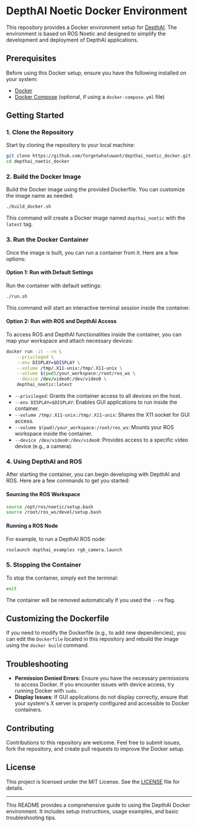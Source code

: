 
# DepthAI Noetic Docker Environment

This repository provides a Docker environment setup for [DepthAI](https://github.com/luxonis/depthai). The environment is based on ROS Noetic and designed to simplify the development and deployment of DepthAI applications.

## Prerequisites

Before using this Docker setup, ensure you have the following installed on your system:

- [Docker](https://docs.docker.com/get-docker/)
- [Docker Compose](https://docs.docker.com/compose/install/) (optional, if using a `docker-compose.yml` file)

## Getting Started

### 1. Clone the Repository

Start by cloning the repository to your local machine:

```bash
git clone https://github.com/forgetwhatuwant/depthai_noetic_docker.git
cd depthai_noetic_docker
```

### 2. Build the Docker Image

Build the Docker image using the provided Dockerfile. You can customize the image name as needed:

```bash
./build_docker.sh
```

This command will create a Docker image named `depthai_noetic` with the `latest` tag.

### 3. Run the Docker Container

Once the image is built, you can run a container from it. Here are a few options:

#### Option 1: Run with Default Settings

Run the container with default settings:

```bash
./run.sh
```

This command will start an interactive terminal session inside the container.

#### Option 2: Run with ROS and DepthAI Access

To access ROS and DepthAI functionalities inside the container, you can map your workspace and attach necessary devices:

```bash
docker run -it --rm \
    --privileged \
    --env DISPLAY=$DISPLAY \
    --volume /tmp/.X11-unix:/tmp/.X11-unix \
    --volume $(pwd)/your_workspace:/root/ros_ws \
    --device /dev/video0:/dev/video0 \
    depthai_noetic:latest
```

- `--privileged`: Grants the container access to all devices on the host.
- `--env DISPLAY=$DISPLAY`: Enables GUI applications to run inside the container.
- `--volume /tmp/.X11-unix:/tmp/.X11-unix`: Shares the X11 socket for GUI access.
- `--volume $(pwd)/your_workspace:/root/ros_ws`: Mounts your ROS workspace inside the container.
- `--device /dev/video0:/dev/video0`: Provides access to a specific video device (e.g., a camera).

### 4. Using DepthAI and ROS

After starting the container, you can begin developing with DepthAI and ROS. Here are a few commands to get you started:

#### Sourcing the ROS Workspace

```bash
source /opt/ros/noetic/setup.bash
source /root/ros_ws/devel/setup.bash
```

#### Running a ROS Node

For example, to run a DepthAI ROS node:

```bash
roslaunch depthai_examples rgb_camera.launch
```

### 5. Stopping the Container

To stop the container, simply exit the terminal:

```bash
exit
```

The container will be removed automatically if you used the `--rm` flag.

## Customizing the Dockerfile

If you need to modify the Dockerfile (e.g., to add new dependencies), you can edit the `Dockerfile` located in this repository and rebuild the image using the `docker build` command.

## Troubleshooting

- **Permission Denied Errors**: Ensure you have the necessary permissions to access Docker. If you encounter issues with device access, try running Docker with `sudo`.
- **Display Issues**: If GUI applications do not display correctly, ensure that your system's X server is properly configured and accessible to Docker containers.

## Contributing

Contributions to this repository are welcome. Feel free to submit issues, fork the repository, and create pull requests to improve the Docker setup.

## License

This project is licensed under the MIT License. See the [LICENSE](LICENSE) file for details.

---

This README provides a comprehensive guide to using the DepthAI Docker environment. It includes setup instructions, usage examples, and basic troubleshooting tips.